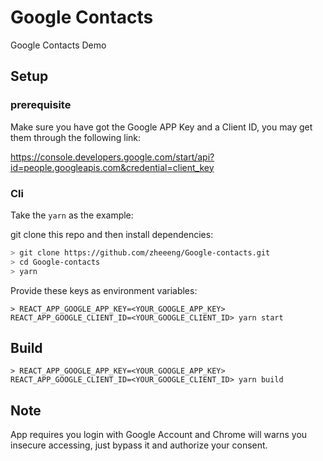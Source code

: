 # Google Contacts
Google Contacts Demo

## Setup

### prerequisite

Make sure you have got the Google APP Key and a Client ID, you may get them through the following link:

https://console.developers.google.com/start/api?id=people.googleapis.com&credential=client_key

### Cli

Take the `yarn` as the example:

git clone this repo and then install dependencies:

```sh
> git clone https://github.com/zheeeng/Google-contacts.git
> cd Google-contacts
> yarn
```

Provide these keys as environment variables:

```shell
> REACT_APP_GOOGLE_APP_KEY=<YOUR_GOOGLE_APP_KEY> REACT_APP_GOOGLE_CLIENT_ID=<YOUR_GOOGLE_CLIENT_ID> yarn start
```

## Build

```shell
> REACT_APP_GOOGLE_APP_KEY=<YOUR_GOOGLE_APP_KEY> REACT_APP_GOOGLE_CLIENT_ID=<YOUR_GOOGLE_CLIENT_ID> yarn build
```

## Note

App requires you login with Google Account and Chrome will warns you insecure accessing, just bypass it and authorize your consent.
